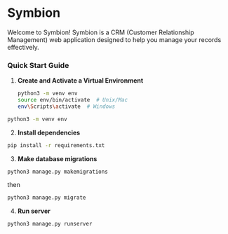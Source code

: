 # Symbion

Welcome to Symbion! Symbion is a CRM (Customer Relationship Management) web application designed to help you manage your records effectively.

### Quick Start Guide

1. **Create and Activate a Virtual Environment**

   ```bash
   python3 -m venv env
   source env/bin/activate  # Unix/Mac
   env\Scripts\activate  # Windows


```bash
python3 -m venv env
```
2. **Install dependencies**

```bash
pip install -r requirements.txt
```

3. **Make database migrations**

```bash
python3 manage.py makemigrations
```

   then

```bash
python3 manage.py migrate
```

4. **Run server**

```bash
python3 manage.py runserver
```
